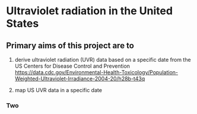 # Ultraviolet radiation in the United States
## **Primary** aims of this project are to
   1) derive ultraviolet radiation (UVR) data based on a specific date from the US Centers for Disease Control and Prevention
     https://data.cdc.gov/Environmental-Health-Toxicology/Population-Weighted-Ultraviolet-Irradiance-2004-20/h28b-t43q
  
   2) map US UVR data in a specific date

### Two 
